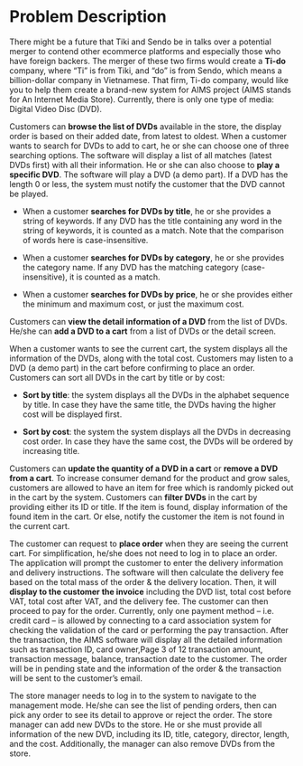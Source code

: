 # Problem Description
There might be a future that Tiki and Sendo be in talks over a potential merger to contend other ecommerce platforms and especially those who have foreign backers. The merger of these two firms would
create a **Ti-do** company, where “Ti” is from Tiki, and “do” is from Sendo, which means a billion-dollar
company in Vietnamese. That firm, Ti-do company, would like you to help them create a brand-new system
for AIMS project (AIMS stands for An Internet Media Store). Currently, there is only one type of media:
Digital Video Disc (DVD).

Customers can **browse the list of DVDs** available in the store, the display order is based on their added
date, from latest to oldest. When a customer wants to search for DVDs to add to cart, he or she can choose
one of three searching options. The software will display a list of all matches (latest DVDs first) with all
their information. He or she can also choose to **play a specific DVD**. The software will play a DVD (a demo
part). If a DVD has the length 0 or less, the system must notify the customer that the DVD cannot be played.

* When a customer **searches for DVDs by title**, he or she provides a string of keywords. If any
DVD has the title containing any word in the string of keywords, it is counted as a match. Note
that the comparison of words here is case-insensitive.

* When a customer **searches for DVDs by category**, he or she provides the category name. If any
DVD has the matching category (case-insensitive), it is counted as a match.

* When a customer **searches for DVDs by price**, he or she provides either the minimum and maximum cost, or just the maximum cost.

Customers can **view the detail information of a DVD** from the list of DVDs. He/she can **add a DVD to a cart** from a list of DVDs or the detail screen.

When a customer wants to see the current cart, the system displays all the information of the DVDs,
along with the total cost. Customers may listen to a DVD (a demo part) in the cart before confirming to
place an order. Customers can sort all DVDs in the cart by title or by cost:

* **Sort by title**: the system displays all the DVDs in the alphabet sequence by title. In case they
have the same title, the DVDs having the higher cost will be displayed first.

* **Sort by cost**: the system the system displays all the DVDs in decreasing cost order. In case they
have the same cost, the DVDs will be ordered by increasing title.

Customers can **update the quantity of a DVD in a cart** or **remove a DVD from a cart**. To increase
consumer demand for the product and grow sales, customers are allowed to have an item for free which is
randomly picked out in the cart by the system. Customers can **filter DVDs** in the cart by providing either its
ID or title. If the item is found, display information of the found item in the cart. Or else, notify the customer
the item is not found in the current cart.

The customer can request to **place order** when they are seeing the current cart. For simplification, he/she
does not need to log in to place an order. The application will prompt the customer to enter the delivery
information and delivery instructions. The software will then calculate the delivery fee based on the total
mass of the order & the delivery location. Then, it will **display to the customer the invoice** including the
DVD list, total cost before VAT, total cost after VAT, and the delivery fee. The customer can then proceed
to pay for the order. Currently, only one payment method – i.e. credit card – is allowed by connecting to a
card association system for checking the validation of the card or performing the pay transaction. After the
transaction, the AIMS software will display all the detailed information such as transaction ID, card owner,Page 3 of 12
transaction amount, transaction message, balance, transaction date to the customer. The order will be in
pending state and the information of the order & the transaction will be sent to the customer’s email.

The store manager needs to log in to the system to navigate to the management mode. He/she can see
the list of pending orders, then can pick any order to see its detail to approve or reject the order. The store
manager can add new DVDs to the store. He or she must provide all information of the new DVD, including
its ID, title, category, director, length, and the cost. Additionally, the manager can also remove DVDs from
the store.